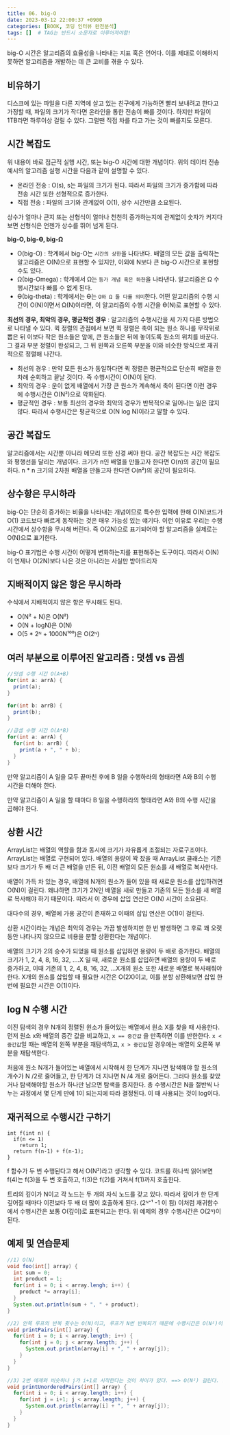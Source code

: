 ```yaml
---
title: 06. big-O
date: 2023-03-12 22:00:37 +0900
categories: [BOOK, 코딩 인터뷰 완전분석]
tags: []  # TAG는 반드시 소문자로 이루어져야함!
---
```


big-O 시간은 알고리즘의 효율성을 나타내는 지표 혹은 언어다. 이를 제대로 이해하지 못하면 알고리즘을 개발하는 데 큰 고비를 겪을 수 있다.

## 비유하기
디스크에 있는 파일을 다른 지역에 살고 있는 친구에게 가능하면 빨리 보내려고 한다고 가정할 때, 파일의 크기가 작다면 온라인을 통한 전송이 빠를 것이다. 하지만 파일이 1TB라면 하루이상 걸릴 수 있다. 그럴땐 직접 차를 타고 가는 것이 빠를지도 모른다.

## 시간 복잡도
위 내용이 바로 점근적 실행 시간, 또는 big-O 시간에 대한 개념이다. 위의 데이터 전송 예시의 알고리즘 실행 시간을 다음과 같이 설명할 수 있다.
* 온라인 전송 : O(s), s는 파일의 크기가 된다. 따라서 파일의 크기가 증가함에 따라 전송 시간 또한 선형적으로 증가한다.
* 직접 전송 : 파일의 크기와 관계없이 O(1), 상수 시간만큼 소요된다.

상수가 얼마나 큰지 또는 선형식이 얼마나 천천히 증가하는지에 관계없이 숫자가 커지다 보면 선형식은 언젠가 상수를 뛰어 넘게 된다.

__big-O, big-ϴ, big-Ω__
* O(big-O) : 학계에서 big-O는 `시간의 상한`을 나타낸다. 배열의 모든 값을 출력하는 알고리즘은 O(N)으로 표현할 수 있지만, 이외에 N보다 큰 big-O 시간으로 표현할 수도 있다.
* Ω(big-Omega) : 학계에서 Ω는 `등가 개념 혹은 하한`을 나타낸다. 알고리즘은 Ω 수행시간보다 빠를 수 없게 된다.
* ϴ(big-theta) : 학계에서는 ϴ는 `O와 Ω 둘 다를 의미`한다. 어떤 알고리즘의 수행 시간이 O(N)이면서 Ω(N)이라면, 이 알고리즘의 수행 시간을 ϴ(N)로 표현할 수 있다.

__최선의 경우, 최악의 경우, 평균적인 경우__ : 알고리즘의 수행시간을 세 가지 다른 방법으로 나타낼 수 있다. 퀵 정렬의 관점에서 보면 퀵 정렬은 축이 되는 원소 하나를 무작위로 뽑은 뒤 이보다 작은 원소들은 앞에, 큰 원소들은 뒤에 놓이도록 원소의 위치를 바꾼다. 그 결과 부분 정렬이 완성되고, 그 뒤 왼쪽과 오른쪽 부분을 이와 비슷한 방식으로 재귀적으로 정렬해 나간다.

* 최선의 경우 : 만약 모든 원소가 동일하다면 퀵 정렬은 평균적으로 단순히 배열을 한 차례 순회하고 끝날 것이다. 즉 수행시간이 O(N)이 된다.
* 최악의 경우 : 운이 없게 배열에서 가장 큰 원소가 계속해서 축이 된다면 이런 경우에 수행시간은 O(N²)으로 악화된다.
* 평균적인 경우 : 보통 최선의 경우와 최악의 경우가 반복적으로 일어나는 일은 많지 않다. 따라서 수행시간은 평균적으로 O(N log N)이라고 말할 수 있다.

## 공간 복잡도
알고리즘에서는 시간뿐 아니라 메모리 또한 신경 써야 한다. 공간 복잡도는 시간 복잡도와 평행선을 달리는 개념이다. 크기가 n인 배열을 만들고자 한다면 O(n)의 공간이 필요하다. n * n 크기의 2차원 배열을 만들고자 한다면 O(n²)의 공간이 필요하다.

## 상수항은 무시하라
big-O는 단순히 증가하는 비율을 나타내는 개념이므로 특수한 입력에 한해 O(N)코드가 O(1) 코드보다 빠르게 동작하는 것은 매우 가능성 있는 얘기다. 이런 이유로 우리는 수행시간에서 상수항을 무시해 버린다. 즉 O(2N)으로 표기되어야 할 알고리즘을 실제로는 O(N)으로 표기한다.

big-O 표기법은 수행 시간이 어떻게 변화하는지를 표현해주는 도구이다. 따라서 O(N)이 언제나 O(2N)보다 나은 것은 아니라는 사실만 받아드리자

## 지배적이지 않은 항은 무시하라
수식에서 지배적이지 않은 항은 무시해도 된다.
* O(N² + N)은 O(N²)
* O(N + logN)은 O(N)
* O(5 * 2ᴺ + 1000N¹⁰⁰)은 O(2ᴺ)

## 여러 부분으로 이루어진 알고리즘 : 덧셈 vs 곱셈

```java
//덧셈 수행 시간 O(A+B)
for(int a: arrA) {
  print(a);
}

for(int b: arrB) {
  print(b);
}

//곱셈 수행 시간 O(A*B)
for(int a: arrA) {
  for(int b: arrB) {
    print(a + ", " + b);
  }
}
```

만약 알고리즘이 A 일을 모두 끝마친 후에 B 일을 수행하라의 형태라면 A와 B의 수행 시간을 더해야 한다.

만약 알고리즘이 A 일을 할 때마다 B 일을 수행하라의 형태라면 A와 B의 수행 시간을 곱해야 한다.

## 상환 시간
ArrayList는 배열의 역할을 함과 동시에 크기가 자유롭게 조절되는 자료구조이다. ArrayList는 배열로 구현되어 있다. 배열의 용량이 꽉 찼을 때 ArrayList 클래스는 기존보다 크기가 두 배 더 큰 배열을 만든 뒤, 이전 배열의 모든 원소를 새 배열로 복사한다.

배열이 가득 차 있는 경우, 배열에 N개의 원소가 들어 있을 때 새로운 원소를 삽입하려면 O(N)이 걸린다. 왜냐하면 크기가 2N인 배열을 새로 만들고 기존의 모든 원소를 새 배열로 복사해야 하기 때문이다. 따라서 이 경우에 삽입 연산은 O(N) 시간이 소요된다.

대다수의 경우, 배열에 가용 공간이 존재하고 이때의 삽입 연산은 O(1)이 걸린다.

상환 시간이라는 개념은 최악의 경우는 가끔 발생하지만 한 번 발생하면 그 후로 꽤 오랫동안 나타나지 않으므로 비용을 분할 상환한다는 개념이다.

배열의 크기가 2의 승수가 되었을 때 원소를 삽입하면 용량이 두 배로 증가한다. 배열의 크기가 1, 2, 4, 8, 16, 32, ....X 일 때, 새로운 원소를 삽입하면 배열의 용량이 두 배로 증가하고, 이때 기존의 1, 2, 4, 8, 16, 32, ...X개의 원소 또한 새로운 배열로 복사해줘야 한다. X개의 원소를 삽입할 때 필요한 시간은 O(2X)이고, 이를 분할 상환해보면 삽입 한 번에 필요한 시간은 O(1)이다.

## log N 수행 시간
이진 탐색의 경우 N개의 정렬된 원소가 들어있는 배열에서 원소 X를 찾을 때 사용한다. 먼저 원소 x와 배열의 중간 값을 비교하고, `x == 중간값` 을 만족하면 이를 반한한다. `x < 중간값`일 때는 배열의 왼쪽 부분을 재탐색하고, `x > 중간값`일 경우에는 배열의 오른쪽 부분을 재탐색한다.

처음에 원소 N개가 들어있는 배열에서 시작해서 한 단계가 지나면 탐색해야 할 원소의 개수가 N /2로 줄어들고, 한 단계가 더 지나면 N /4 개로 줄어든다. 그러다 원소를 찾았거나 탐색해야할 원소가 하나만 남으면 탐색을 중지한다. 총 수행시간은 N을 절반씩 나누는 과정에서 몇 단계 만에 1이 되는지에 따라 결정된다. 이 때 사용되는 것이 log이다.

## 재귀적으로 수행시간 구하기
```
int f(int n) {
  if(n <= 1)
    return 1;
  return f(n-1) + f(n-1);
}
```

f 함수가 두 번 수행된다고 해서 O(N²)라고 생각할 수 있다. 코드를 하나씩 읽어보면 f(4)는 f(3)을 두 번 호출하고, f(3)은 f(2)를 거쳐서 f(1)까지 호출한다.

트리의 깊이가 N이고 각 노드는 두 개의 자식 노드를 갖고 있다. 따라서 깊이가 한 단계 깊어질 때마다 이전보다 두 배 더 많이 호출하게 된다. (2ᴺ⁺¹ -1 이 됨) 이처럼 재귀함수에서 수행시간은 보통 O(깊이)로 표현되고는 한다. 위 예제의 경우 수행시간은 O(2ᴺ)이 된다.

## 예제 및 연습문제
```java
//1) O(N)
void foo(int[] array) {
  int sum = 0;
  int product = 1;
  for(int i = 0; i < array.lengh; i++) {
    product *= array[i];
  }
  System.out.println(sum + ", " + product);
}

//2) 안쪽 루프의 반복 횟수는 O(N)이고, 루프가 N번 반복되기 때문에 수행시간은 O(N²)이 된다.
void printPairs(int[] array) {
  for(int i = 0; i < array.length; i++) {
    for(int j = 0; j < array.length; j++) {
      System.out.println(array[i] + ", " + array[j]);
    }
  }
}

//3) 2번 예제와 비슷하나 j가 i+1로 시작한다는 것이 차이가 있다. ==> O(N²) 걸린다. 72~73p
void printUnorderedPairs(int[] array) {
  for(int i = 0; i < array.length; i++) {
    for(int j = i+1; j < array.length; j++) {
      System.out.println(array[i] + ", " + array[j]);
    }
  }
}
```
